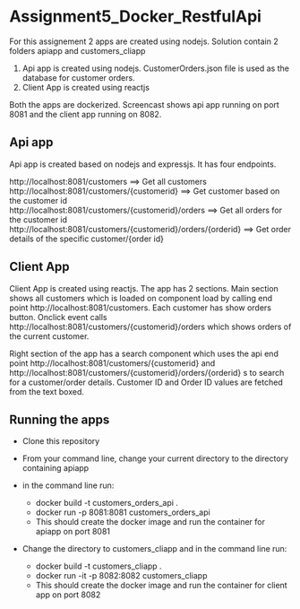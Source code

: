 # Assignment5_Docker_RestfulApi

For this assignement 2 apps are created using nodejs. Solution contain 2 folders apiapp and customers_cliapp
 1. Api app is created using nodejs. CustomerOrders.json file is used as the database for customer orders.
 2. Client App is created using reactjs
 
 Both the apps are dockerized. Screencast shows api app running on port 8081 and the client app running on 8082.  
 
 ## Api app   
Api app is created based on nodejs and expressjs. It has four endpoints.
 
 http://localhost:8081/customers ==> Get all customers  
 http://localhost:8081/customers/{customerid} ==> Get  customer based on the customer id  
 http://localhost:8081/customers/{customerid}/orders ==> Get all orders for the customer id
 http://localhost:8081/customers/{customerid}/orders/{orderid} ==> Get order details of the specific customer/{order id}
 
 ## Client App   
 Client App is created using reactjs. The app has 2 sections. 
 Main section shows all customers which is loaded on component load by calling end point  http://localhost:8081/customers. Each customer has show orders button. Onclick event    calls http://localhost:8081/customers/{customerid}/orders  which shows orders of the current customer. 
 
 Right section of the app has a search component which uses the api end point  http://localhost:8081/customers/{customerid} and  http://localhost:8081/customers/{customerid}/orders/{orderid} s to search for a customer/order details. Customer ID and Order ID values are fetched from the text boxed. 
 
 ## Running the apps

- Clone this repository 
- From your command line, change your current directory to the directory containing apiapp 
- in the command line run:
  - docker build  -t customers_orders_api .  
  - docker run -p 8081:8081 customers_orders_api
  - This should create the docker image and run the container for apiapp on port 8081

- Change the directory to customers_cliapp and in the command line run:
  - docker build  -t customers_cliapp . 
  - docker run -it -p 8082:8082 customers_cliapp 
  - This should create the docker image and run the container for client app  on port 8082
  


